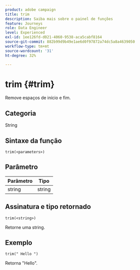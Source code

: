 ```yaml
---
product: adobe campaign
title: trim
description: Saiba mais sobre o painel de funções
feature: Journeys
role: Data Engineer
level: Experienced
exl-id: 1ee126fd-d021-4060-9538-aca5cabf8164
source-git-commit: 882b99d9b49e1ae6d0f97872a74dc5a8a4639050
workflow-type: tm+mt
source-wordcount: '31'
ht-degree: 32%

---
```


# trim {#trim}

Remove espaços de início e fim.

## Categoria

String

## Sintaxe da função

`trim(<parameters>)`

## Parâmetro

| Parâmetro | Tipo |
|-----------|------------------|
| string | string |

## Assinatura e tipo retornado

`trim(<string>)`

Retorne uma string.

## Exemplo

`trim(" Hello ")`

Retorna &quot;Hello&quot;.
